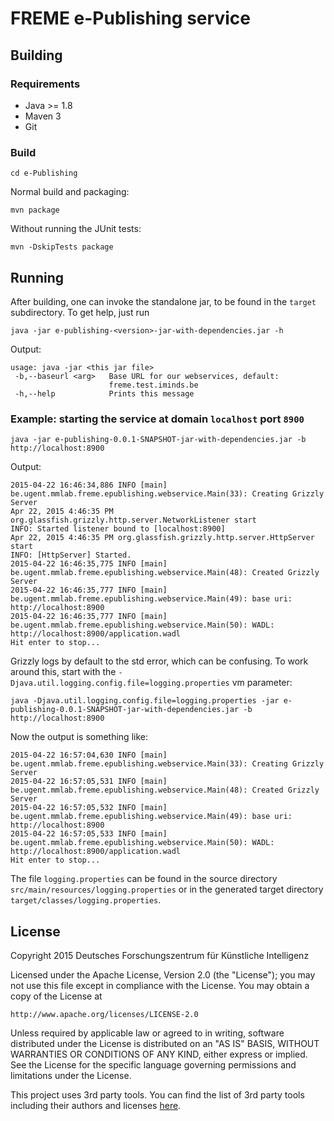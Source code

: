# FREME e-Publishing service

## Building

### Requirements

* Java >= 1.8
* Maven 3
* Git

### Build

    cd e-Publishing

Normal build and packaging:

    mvn package

Without running the JUnit tests:

    mvn -DskipTests package

## Running

After building, one can invoke the standalone jar, to be found in the `target` subdirectory. To get help, just run

    java -jar e-publishing-<version>-jar-with-dependencies.jar -h

Output:

    usage: java -jar <this jar file>
     -b,--baseurl <arg>   Base URL for our webservices, default:
                          freme.test.iminds.be
     -h,--help            Prints this message

### Example: starting the service at domain `localhost` port `8900`

    java -jar e-publishing-0.0.1-SNAPSHOT-jar-with-dependencies.jar -b http://localhost:8900

Output:

    2015-04-22 16:46:34,886 INFO [main] be.ugent.mmlab.freme.epublishing.webservice.Main(33): Creating Grizzly Server
    Apr 22, 2015 4:46:35 PM org.glassfish.grizzly.http.server.NetworkListener start
    INFO: Started listener bound to [localhost:8900]
    Apr 22, 2015 4:46:35 PM org.glassfish.grizzly.http.server.HttpServer start
    INFO: [HttpServer] Started.
    2015-04-22 16:46:35,775 INFO [main] be.ugent.mmlab.freme.epublishing.webservice.Main(48): Created Grizzly Server
    2015-04-22 16:46:35,777 INFO [main] be.ugent.mmlab.freme.epublishing.webservice.Main(49): base uri: http://localhost:8900
    2015-04-22 16:46:35,777 INFO [main] be.ugent.mmlab.freme.epublishing.webservice.Main(50): WADL: http://localhost:8900/application.wadl
    Hit enter to stop...

Grizzly logs by default to the std error, which can be confusing. To work around this, start with the `-Djava.util.logging.config.file=logging.properties`
vm parameter:

    java -Djava.util.logging.config.file=logging.properties -jar e-publishing-0.0.1-SNAPSHOT-jar-with-dependencies.jar -b http://localhost:8900

Now the output is something like:

    2015-04-22 16:57:04,630 INFO [main] be.ugent.mmlab.freme.epublishing.webservice.Main(33): Creating Grizzly Server
    2015-04-22 16:57:05,531 INFO [main] be.ugent.mmlab.freme.epublishing.webservice.Main(48): Created Grizzly Server
    2015-04-22 16:57:05,532 INFO [main] be.ugent.mmlab.freme.epublishing.webservice.Main(49): base uri: http://localhost:8900
    2015-04-22 16:57:05,533 INFO [main] be.ugent.mmlab.freme.epublishing.webservice.Main(50): WADL: http://localhost:8900/application.wadl
    Hit enter to stop...


The file `logging.properties` can be found in the source directory `src/main/resources/logging.properties` or in the 
generated target directory `target/classes/logging.properties`.

## License

Copyright 2015 Deutsches Forschungszentrum für Künstliche Intelligenz

Licensed under the Apache License, Version 2.0 (the "License");
you may not use this file except in compliance with the License.
You may obtain a copy of the License at

    http://www.apache.org/licenses/LICENSE-2.0

Unless required by applicable law or agreed to in writing, software
distributed under the License is distributed on an "AS IS" BASIS,
WITHOUT WARRANTIES OR CONDITIONS OF ANY KIND, either express or implied.
See the License for the specific language governing permissions and
limitations under the License.

This project uses 3rd party tools. You can find the list of 3rd party tools including their authors and licenses [here](LICENSE-3RD-PARTY).